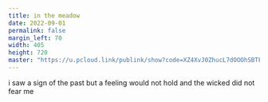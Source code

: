```yaml
---
title: in the meadow
date: 2022-09-01
permalink: false
margin_left: 70
width: 405
height: 720
master: "https://u.pcloud.link/publink/show?code=XZ4XvJ0ZhucL7dOOOhSBTFjMn9uwohd3wM3k"
---
```

i saw a sign of the past but a feeling would not hold and the wicked did not fear me
